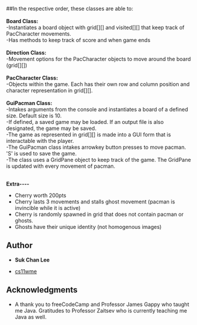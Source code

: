 ##In the respective order, these classes are able to: <br><br>
**Board Class:**<br>
-Instantiates a board object with grid[][] and visited[][] that keep track of PacCharacter movements.<br>
-Has methods to keep track of score and when game ends<br><br>
**Direction Class:**<br>
-Movement options for the PacCharacter objects to move around the board (grid[][])<br><br>
**PacCharacter Class:**<br>
-Objects within the game. Each has their own row and column position and character representation in grid[][].<br><br>
**GuiPacman Class:**<br>
-Intakes arguments from the console and instantiates a board of a defined size. Default size is 10.<br>
-If defined, a saved game may be loaded. If an output file is also designated, the game may be saved.<br>
-The game as represented in grid[][] is made into a GUI form that is interactable with the player.<br>
-The GuiPacman class intakes arrowkey button presses to move pacman. 'S' is used to save the game.<br>
-The class uses a GridPane object to keep track of the game. The GridPane is updated with every movement of pacman.<br><br>

**Extra----**<br>
- Cherry worth 200pts<br>
- Cherry lasts 3 movements and stalls ghost movement (pacman is invincible while it is active)<br>
- Cherry is randomly spawned in grid that does not contain pacman or ghosts.<br>
- Ghosts have their unique identity (not homogenous images)<br>
	

## Author

* **Suk Chan Lee**
- [cs11wme](mailto:scl002@ucsd.edu)


## Acknowledgments

* A thank you to freeCodeCamp and Professor James Gappy who taught me Java.
Gratitudes to Professor Zaitsev who is currently teaching me Java as well.
